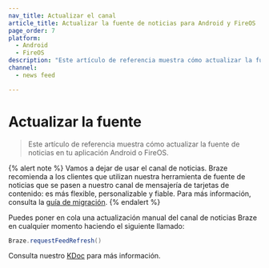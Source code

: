 ```yaml
---
nav_title: Actualizar el canal
article_title: Actualizar la fuente de noticias para Android y FireOS
page_order: 7
platform: 
  - Android
  - FireOS
description: "Este artículo de referencia muestra cómo actualizar la fuente de noticias en tu aplicación Android o FireOS."
channel:
  - news feed

---
```


# Actualizar la fuente

> Este artículo de referencia muestra cómo actualizar la fuente de noticias en tu aplicación Android o FireOS.

{% alert note %}
Vamos a dejar de usar el canal de noticias. Braze recomienda a los clientes que utilizan nuestra herramienta de fuente de noticias que se pasen a nuestro canal de mensajería de tarjetas de contenido: es más flexible, personalizable y fiable. Para más información, consulta la [guía de migración]({{site.baseurl}}/user_guide/message_building_by_channel/content_cards/migrating_from_news_feed/).
{% endalert %}

Puedes poner en cola una actualización manual del canal de noticias Braze en cualquier momento haciendo el siguiente llamado:

```java
Braze.requestFeedRefresh()
```

Consulta nuestro [KDoc](https://braze-inc.github.io/braze-android-sdk/kdoc/braze-android-sdk/com.braze/-i-braze/request-feed-refresh.html) para más información.


